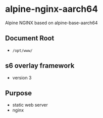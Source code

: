 # alpine-nginx-aarch64
Alpine NGINX based on alpine-base-aarch64

## Document Root
* `/opt/www/`

## s6 overlay framework
* version 3

## Purpose
* static web server
* nginx


